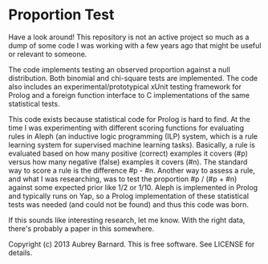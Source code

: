 Proportion Test
===============


Have a look around!  This repository is not an active project so much as
a dump of some code I was working with a few years ago that might be
useful or relevant to someone.

The code implements testing an observed proportion against a null
distribution.  Both binomial and chi-square tests are implemented.  The
code also includes an experimental/prototypical xUnit testing framework
for Prolog and a foreign function interface to C implementations of the
same statistical tests.

This code exists because statistical code for Prolog is hard to find.
At the time I was experimenting with different scoring functions for
evaluating rules in Aleph (an inductive logic programming (ILP) system,
which is a rule learning system for supervised machine learning tasks).
Basically, a rule is evaluated based on how many positive (correct)
examples it covers (#p) versus how many negative (false) examples it
covers (#n).  The standard way to score a rule is the difference #p -
#n.  Another way to assess a rule, and what I was researching, was to
test the proportion #p / (#p + #n) against some expected prior like 1/2
or 1/10.  Aleph is implemented in Prolog and typically runs on Yap, so a
Prolog implementation of these statistical tests was needed (and could
not be found) and thus this code was born.

If this sounds like interesting research, let me know.  With the right
data, there's probably a paper in this somewhere.


Copyright (c) 2013 Aubrey Barnard.  This is free software.  See
LICENSE for details.
